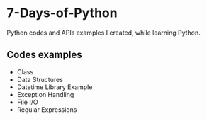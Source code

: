 ﻿# 7-Days-of-Python
Python codes and APIs examples I created, while learning Python.

## Codes examples
 - Class
 - Data Structures
 - Datetime Library Example
 - Exception Handling
 - File I/O
 - Regular Expressions

